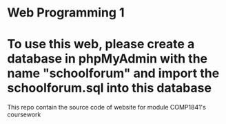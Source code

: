 # Web Programming 1
# To use this web, please create a database in phpMyAdmin with the name "schoolforum" and import the schoolforum.sql into this database
This repo contain the source code of website for module COMP1841's coursework
